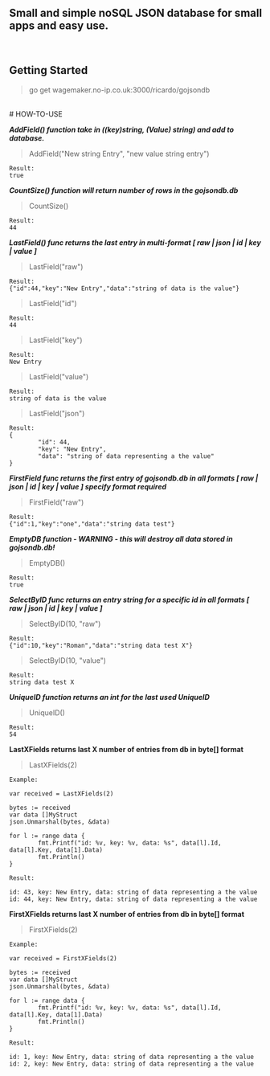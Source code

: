 
## Small and simple noSQL JSON database for small apps and easy use.
<br>

## Getting Started
>go get wagemaker.no-ip.co.uk:3000/ricardo/gojsondb

<br>
# HOW-TO-USE

***AddField() function take in ((key)string, (Value) string) and add to database.***

>AddField("New string Entry", "new value string entry")

```
Result:
true
```

***CountSize() function will return number of rows in the gojsondb.db***

>CountSize()

````
Result:
44
````

***LastField() func returns the last entry in multi-format [ raw | json | id | key | value ]***

>LastField("raw")

```
Result:
{"id":44,"key":"New Entry","data":"string of data is the value"}
```

>LastField("id")

```
Result:
44
```

>LastField("key")

```
Result:
New Entry
```

>LastField("value")

```
Result:
string of data is the value
```

>LastField("json")

```
Result:
{
        "id": 44,
        "key": "New Entry",
        "data": "string of data representing a the value"
}
```
***FirstField func returns the first entry of gojsondb.db in all formats [ raw | json | id | key | value ] specify format required***

>FirstField("raw")

```
Result:
{"id":1,"key":"one","data":"string data test"}
```

***EmptyDB function - WARNING - this will destroy all data stored in gojsondb.db!***

> EmptyDB() 

```
Result:
true
```

***SelectByID func returns an entry string for a specific id in all formats [ raw | json | id | key | value ]***
>SelectByID(10, "raw")

```
Result:
{"id":10,"key":"Roman","data":"string data test X"}
```

>SelectByID(10, "value")

```
Result:
string data test X
```

***UniqueID function returns an int for the last used UniqueID***
> UniqueID()

```
Result:
54
```

**LastXFields returns last X number of entries from db in byte[] format**
> LastXFields(2)

```
Example:

var received = LastXFields(2)

bytes := received
var data []MyStruct
json.Unmarshal(bytes, &data)

for l := range data {
        fmt.Printf("id: %v, key: %v, data: %s", data[l].Id, data[l].Key, data[1].Data)
        fmt.Println()
}

Result:

id: 43, key: New Entry, data: string of data representing a the value
id: 44, key: New Entry, data: string of data representing a the value
```

**FirstXFields returns last X number of entries from db in byte[] format**
> FirstXFields(2)

```
Example:

var received = FirstXFields(2)

bytes := received
var data []MyStruct
json.Unmarshal(bytes, &data)

for l := range data {
        fmt.Printf("id: %v, key: %v, data: %s", data[l].Id, data[l].Key, data[1].Data)
        fmt.Println()
}

Result:

id: 1, key: New Entry, data: string of data representing a the value
id: 2, key: New Entry, data: string of data representing a the value
```